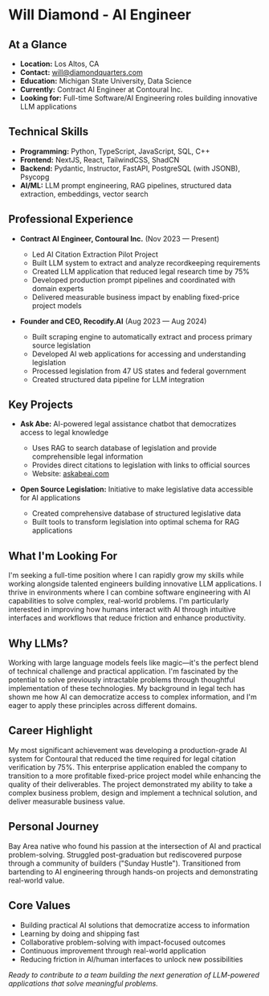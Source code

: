# Will Diamond - AI Engineer

## At a Glance
- **Location:** Los Altos, CA
- **Contact:** will@diamondquarters.com
- **Education:** Michigan State University, Data Science
- **Currently:** Contract AI Engineer at Contoural Inc.
- **Looking for:** Full-time Software/AI Engineering roles building innovative LLM applications

## Technical Skills
- **Programming:** Python, TypeScript, JavaScript, SQL, C++
- **Frontend:** NextJS, React, TailwindCSS, ShadCN
- **Backend:** Pydantic, Instructor, FastAPI, PostgreSQL (with JSONB), Psycopg
- **AI/ML:** LLM prompt engineering, RAG pipelines, structured data extraction, embeddings, vector search

## Professional Experience
- **Contract AI Engineer, Contoural Inc.** (Nov 2023 — Present)
  - Led AI Citation Extraction Pilot Project
  - Built LLM system to extract and analyze recordkeeping requirements
  - Created LLM application that reduced legal research time by 75%
  - Developed production prompt pipelines and coordinated with domain experts
  - Delivered measurable business impact by enabling fixed-price project models

- **Founder and CEO, Recodify.AI** (Aug 2023 — Aug 2024)
  - Built scraping engine to automatically extract and process primary source legislation
  - Developed AI web applications for accessing and understanding legislation
  - Processed legislation from 47 US states and federal government
  - Created structured data pipeline for LLM integration

## Key Projects
- **Ask Abe:** AI-powered legal assistance chatbot that democratizes access to legal knowledge
  - Uses RAG to search database of legislation and provide comprehensible legal information
  - Provides direct citations to legislation with links to official sources
  - Website: [askabeai.com](https://www.askabeai.com)

- **Open Source Legislation:** Initiative to make legislative data accessible for AI applications
  - Created comprehensive database of structured legislative data
  - Built tools to transform legislation into optimal schema for RAG applications

## What I'm Looking For
I'm seeking a full-time position where I can rapidly grow my skills while working alongside talented engineers building innovative LLM applications. I thrive in environments where I can combine software engineering with AI capabilities to solve complex, real-world problems. I'm particularly interested in improving how humans interact with AI through intuitive interfaces and workflows that reduce friction and enhance productivity.

## Why LLMs?
Working with large language models feels like magic—it's the perfect blend of technical challenge and practical application. I'm fascinated by the potential to solve previously intractable problems through thoughtful implementation of these technologies. My background in legal tech has shown me how AI can democratize access to complex information, and I'm eager to apply these principles across different domains.

## Career Highlight
My most significant achievement was developing a production-grade AI system for Contoural that reduced the time required for legal citation verification by 75%. This enterprise application enabled the company to transition to a more profitable fixed-price project model while enhancing the quality of their deliverables. The project demonstrated my ability to take a complex business problem, design and implement a technical solution, and deliver measurable business value.

## Personal Journey
Bay Area native who found his passion at the intersection of AI and practical problem-solving. Struggled post-graduation but rediscovered purpose through a community of builders ("Sunday Hustle"). Transitioned from bartending to AI engineering through hands-on projects and demonstrating real-world value.

## Core Values
- Building practical AI solutions that democratize access to information
- Learning by doing and shipping fast
- Collaborative problem-solving with impact-focused outcomes
- Continuous improvement through real-world application
- Reducing friction in AI/human interfaces to unlock new possibilities

*Ready to contribute to a team building the next generation of LLM-powered applications that solve meaningful problems.* 
